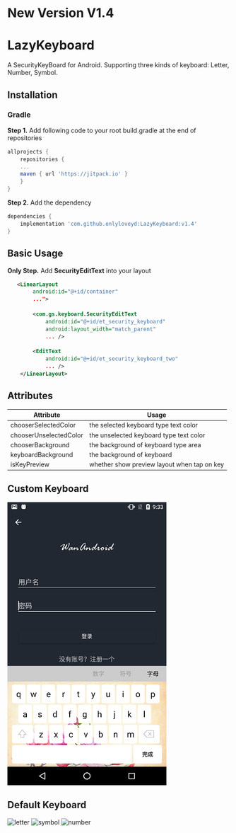 # New Version V1.4     

# LazyKeyboard
A SecurityKeyBoard for Android. Supporting three kinds of keyboard:
Letter, Number, Symbol.

## Installation
### Gradle
**Step 1.** Add following code to your root build.gradle at the end of repositories
```groovy
allprojects {
    repositories {
	...
	maven { url 'https://jitpack.io' }
    }
}
``` 
**Step 2.** Add the dependency
```groovy
dependencies {
    implementation 'com.github.onlyloveyd:LazyKeyboard:v1.4'
}
```

## Basic Usage
**Only Step.** Add **SecurityEditText** into your layout
```xml
   <LinearLayout
        android:id="@+id/container"
        ...">

        <com.gs.keyboard.SecurityEditText
            android:id="@+id/et_security_keyboard"
            android:layout_width="match_parent"
            ... />

        <EditText
            android:id="@+id/et_security_keyboard_two"
            ... />
    </LinearLayout>
```

## Attributes
|Attribute|Usage|
|--|--|
|chooserSelectedColor|the selected keyboard type text color|
|chooserUnselectedColor|the unselected keyboard type text color|
|chooserBackground|the background of keyboard type area|
|keyboardBackground|the background of keyboard |
|isKeyPreview| whether show preview layout when tap on key|

## Custom Keyboard
![all](screenshot/new_keyboard.png)

## Default Keyboard
![letter](screenshot/letter.png)
![symbol](screenshot/symbol.png)
![number](screenshot/number.png)

